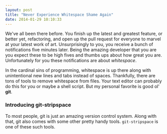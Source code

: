 ```yaml
---
layout: post
title: "Never Experience Whitespace Shame Again"
date: 2014-01-29 10:10:33
---
```


We've all been there before. You finish up the latest and greatest feature, or better yet, refactoring, and open up the pull request for everyone to marvel at your latest work of art. Unsurprisingly to you, you receive a bunch of notifications five minutes later. Being the amazing developer that you are you expect these to be high fives and thumbs ups about how great you are. Unfortunately for you these notifications are about *whitespace*.

In the cardinal sins of programming, whitespace is up there along with unintentional new lines and tabs instead of spaces. Thankfully, there are tons of tools to remove whitespace from files. Your text editor can probably do this for you or maybe a shell script. But my personal favorite is good ol' **git**.

### Introducing git-stripspace
To most people, git is just an amazing version control system. Along with that, git also comes with some other pretty handy tools. ``git-stripspace`` is one of these such tools.